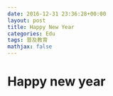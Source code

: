 ```yaml
---
date: 2016-12-31 23:36:28+00:00
layout: post
title: Happy New Year
categories: Edu
tags: 普及教育
mathjax: false
---
```


# Happy new year

